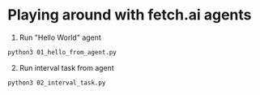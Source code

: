 # Playing around with fetch.ai agents

1. Run "Hello World" agent

```bash
python3 01_hello_from_agent.py
```

2. Run interval task from agent

```bash
python3 02_interval_task.py
```